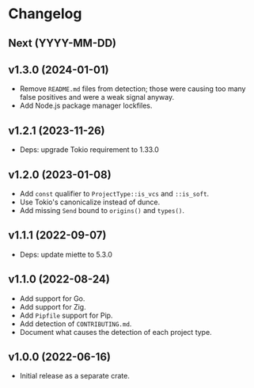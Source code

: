 # Changelog

## Next (YYYY-MM-DD)

## v1.3.0 (2024-01-01)

- Remove `README.md` files from detection; those were causing too many false positives and were a weak signal anyway.
- Add Node.js package manager lockfiles.

## v1.2.1 (2023-11-26)

- Deps: upgrade Tokio requirement to 1.33.0

## v1.2.0 (2023-01-08)

- Add `const` qualifier to `ProjectType::is_vcs` and `::is_soft`.
- Use Tokio's canonicalize instead of dunce.
- Add missing `Send` bound to `origins()` and `types()`.

## v1.1.1 (2022-09-07)

- Deps: update miette to 5.3.0

## v1.1.0 (2022-08-24)

- Add support for Go.
- Add support for Zig.
- Add `Pipfile` support for Pip.
- Add detection of `CONTRIBUTING.md`.
- Document what causes the detection of each project type.

## v1.0.0 (2022-06-16)

- Initial release as a separate crate.
